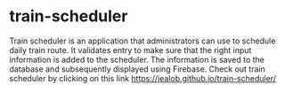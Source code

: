# train-scheduler
Train scheduler is an application that administrators can use to schedule daily train route. It validates entry to make sure that the right input information is added to the scheduler. The information is saved to the database and subsequently displayed using Firebase.
Check out train scheduler by clicking on this link https://jealob.github.io/train-scheduler/
